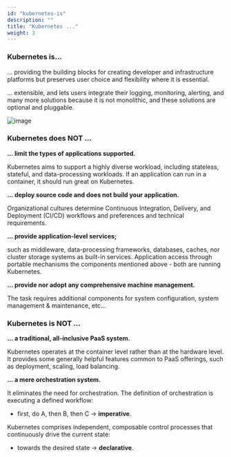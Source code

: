 ```yaml
---
id: "kubernetes-is"
description: ""
title: "Kubernetes ..."
weight: 3
---
```


### **Kubernetes is...**

... providing the building blocks for creating developer and infrastructure platforms but preserves user choice and flexibility where it is essential.

... extensible, and lets users integrate their logging, monitoring, alerting, and many more solutions because it is not monolithic, and these solutions are optional and pluggable.

![image](kubernetes4.png)

### **Kubernetes does NOT ...**
**... limit the types of applications supported.**

Kubernetes aims to support a highly diverse workload, including stateless, stateful, and data-processing workloads. If an application can run in a container, it should run great on Kubernetes.

**... deploy source code and does not build your application.**

Organizational cultures determine Continuous Integration, Delivery, and Deployment (CI/CD) workflows and preferences and technical requirements.

**... provide application-level services;**

such as middleware, data-processing frameworks, databases, caches, nor cluster storage systems as built-in services. Application access through portable mechanisms the components mentioned above - both are running Kubernetes.

**... provide nor adopt any comprehensive machine management.**

The task requires additional components for system configuration, system management & maintenance, etc...

### **Kubernetes is NOT ...**
**... a traditional, all-inclusive PaaS system.**

Kubernetes operates at the container level rather than at the hardware level. It provides some generally helpful features common to PaaS offerings, such as deployment, scaling, load balancing.

**... a mere orchestration system.**

It eliminates the need for orchestration. The definition of orchestration is executing a defined workflow:

  - first, do A, then B, then C → **imperative**.
  
Kubernetes comprises independent, composable control processes that continuously drive the current state:

  - towards the desired state → **declarative**.
